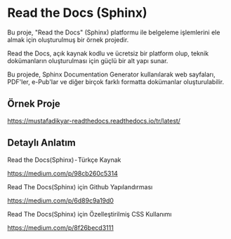 # Read the Docs (Sphinx)

Bu proje, "Read the Docs" (Sphinx) platformu ile belgeleme işlemlerini ele almak için oluşturulmuş bir örnek projedir. 

Read the Docs, açık kaynak kodlu ve ücretsiz bir platform olup, teknik dokümanların oluşturulması için güçlü bir alt yapı sunar. 

Bu projede, Sphinx Documentation Generator kullanılarak web sayfaları, PDF'ler, e-Pub'lar ve diğer birçok farklı formatta dokümanlar oluşturulabilir.


## Örnek Proje

https://mustafadikyar-readthedocs.readthedocs.io/tr/latest/

## Detaylı Anlatım

Read the Docs(Sphinx) - Türkçe Kaynak

https://medium.com/p/98cb260c5314

Read The Docs(Sphinx) için Github Yapılandırması

https://medium.com/p/6d89c9a19d0

Read The Docs(Sphinx) için Özelleştirilmiş CSS Kullanımı

https://medium.com/p/8f26becd3111
